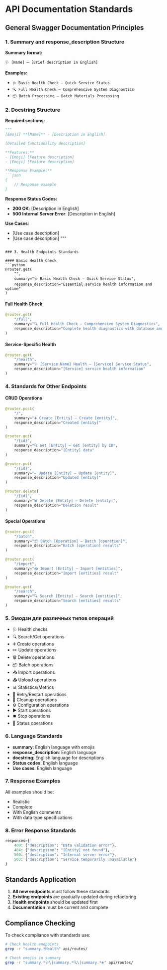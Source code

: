 # API Documentation Standards

## General Swagger Documentation Principles

### 1. Summary and response_description Structure

**Summary format:**
```
🩺 [Name] – [Brief description in English]
```

**Examples:**
- `🩺 Basic Health Check – Quick Service Status`
- `🔍 Full Health Check – Comprehensive System Diagnostics`
- `📦 Batch Processing – Batch Materials Processing`

### 2. Docstring Structure

**Required sections:**
```python
"""
[Emoji] **[Name]** - [Description in English]

[Detailed functionality description]

**Features:**
- [Emoji] [Feature description]
- [Emoji] [Feature description]

**Response Example:**
```json
{
    // Response example
}
```

**Response Status Codes:**
- **200 OK**: [Description in English]
- **500 Internal Server Error**: [Description in English]

**Use Cases:**
- [Use case description]
- [Use case description]
"""
```

### 3. Health Endpoints Standards

#### Basic Health Check
```python
@router.get(
    "",
    summary="🩺 Basic Health Check – Quick Service Status",
    response_description="Essential service health information and uptime"
)
```

#### Full Health Check
```python
@router.get(
    "/full",
    summary="🔍 Full Health Check – Comprehensive System Diagnostics",
    response_description="Complete health diagnostics with database and service status"
)
```

#### Service-Specific Health
```python
@router.get(
    "/health",
    summary="🩺 [Service Name] Health – [Service] Service Status",
    response_description="[Service] service health information"
)
```

### 4. Standards for Other Endpoints

#### CRUD Operations
```python
@router.post(
    "/",
    summary="➕ Create [Entity] – Create [entity]",
    response_description="Created [entity]"
)

@router.get(
    "/{id}",
    summary="🔍 Get [Entity] – Get [entity] by ID",
    response_description="[Entity] data"
)

@router.put(
    "/{id}",
    summary="✏️ Update [Entity] – Update [entity]",
    response_description="Updated [entity]"
)

@router.delete(
    "/{id}",
    summary="🗑️ Delete [Entity] – Delete [entity]",
    response_description="Deletion result"
)
```

#### Special Operations
```python
@router.post(
    "/batch",
    summary="📦 Batch [Operation] – Batch [operation]",
    response_description="Batch [operation] results"
)

@router.post(
    "/import",
    summary="📥 Import [Entity] – Import [entities]",
    response_description="Import [entities] result"
)

@router.get(
    "/search",
    summary="🔍 Search [Entity] – Search [entities]",
    response_description="Search [entities] results"
)
```

### 5. Эмодзи для различных типов операций

- 🩺 Health checks
- 🔍 Search/Get operations
- ➕ Create operations
- ✏️ Update operations
- 🗑️ Delete operations
- 📦 Batch operations
- 📥 Import operations
- 📤 Upload operations
- 📊 Statistics/Metrics
- 🔄 Retry/Restart operations
- 🧹 Cleanup operations
- ⚙️ Configuration operations
- ▶️ Start operations
- ⏹️ Stop operations
- 🔌 Status operations

### 6. Language Standards

- **summary**: English language with emojis
- **response_description**: English language
- **docstring**: English language for descriptions
- **Status codes**: English language
- **Use cases**: English language

### 7. Response Examples

All examples should be:
- Realistic
- Complete
- With English comments
- With data type specifications

### 8. Error Response Standards

```python
responses={
    400: {"description": "Data validation error"},
    404: {"description": "[Entity] not found"},
    500: {"description": "Internal server error"},
    503: {"description": "Service temporarily unavailable"}
}
```

## Standards Application

1. **All new endpoints** must follow these standards
2. **Existing endpoints** are gradually updated during refactoring
3. **Health endpoints** should be updated first
4. **Documentation** must be current and complete

## Compliance Checking

To check compliance with standards use:
```bash
# Check health endpoints
grep -r "summary.*Health" api/routes/

# Check emojis in summary
grep -r "summary.*🩺\|summary.*🔍\|summary.*➕" api/routes/
``` 